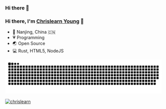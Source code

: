 ### Hi there 👋

<!--
**chrislearn/chrislearn** is a ✨ _special_ ✨ repository because its `README.md` (this file) appears on your GitHub profile.

Here are some ideas to get you started:

- 🔭 I’m currently working on ...
- 🌱 I’m currently learning ...
- 👯 I’m looking to collaborate on ...
- 🤔 I’m looking for help with ...
- 💬 Ask me about ...
- 📫 How to reach me: ...
- 😄 Pronouns: ...
- ⚡ Fun fact: ...
-->

<!--
<img align="right" src="https://github-readme-stats.vercel.app/api?username=chrislearn&show_icons=true" alt="Chrislearn Young' github stats" />
-->

### Hi there, I'm [Chrislearn Young](https://chrislearn.im) 🎉

- 👨 Nanjing, China 🇨🇳
- 💗 Programming
- 🌏 Open Source
- 💻 Rust, HTML5, NodeJS

<picture>
  <source media="(prefers-color-scheme: dark)" srcset="https://raw.githubusercontent.com/chrislearn/chrislearn/output/github-contribution-grid-snake-dark.svg">
  <source media="(prefers-color-scheme: light)" srcset="https://raw.githubusercontent.com/chrislearn/chrislearn/output/github-contribution-grid-snake.svg">
  <img alt="github contribution grid snake animation" src="https://raw.githubusercontent.com/chrislearn/chrislearn/output/github-contribution-grid-snake.svg">
</picture>

[![chrislearn](https://github-profile-trophy.vercel.app/?username=chrislearn&column=7&margin-w=10&no-bg=true)](https://github.com/chrislearn/chrislearn)
